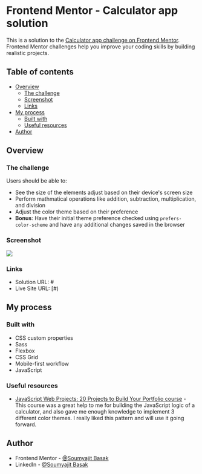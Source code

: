 # Frontend Mentor - Calculator app solution

This is a solution to the [Calculator app challenge on Frontend Mentor](https://www.frontendmentor.io/challenges/calculator-app-9lteq5N29). Frontend Mentor challenges help you improve your coding skills by building realistic projects.

## Table of contents

- [Overview](#overview)
  - [The challenge](#the-challenge)
  - [Screenshot](#screenshot)
  - [Links](#links)
- [My process](#my-process)
  - [Built with](#built-with)
  - [Useful resources](#useful-resources)
- [Author](#author)

## Overview

### The challenge

Users should be able to:

- See the size of the elements adjust based on their device's screen size
- Perform mathmatical operations like addition, subtraction, multiplication, and division
- Adjust the color theme based on their preference
- **Bonus**: Have their initial theme preference checked using `prefers-color-scheme` and have any additional changes saved in the browser

### Screenshot

![](#)

### Links

- Solution URL: #
- Live Site URL: [#)

## My process

### Built with

- CSS custom properties
- Sass
- Flexbox
- CSS Grid
- Mobile-first workflow
- JavaScript

### Useful resources

- [JavaScript Web Projects: 20 Projects to Build Your Portfolio course](https://www.udemy.com/course/javascript-web-projects-to-build-your-portfolio-resume/) - This course was a great help to me for building the JavaScript logic of a calculator, and also gave me enough knowledge to implement 3 different color themes. I really liked this pattern and will use it going forward.

## Author

- Frontend Mentor - [@Soumyajit Basak](https://www.frontendmentor.io/profile/soumyajiitt)
- LinkedIn - [@Soumyajit Basak](https://www.linkedin.com/in/soumyajiitttt/)
